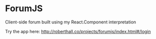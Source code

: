 # ForumJS

Client-side forum built using my React.Component interpretation

Try the app here:
http://roberthall.co/projects/forumjs/index.html#/login
